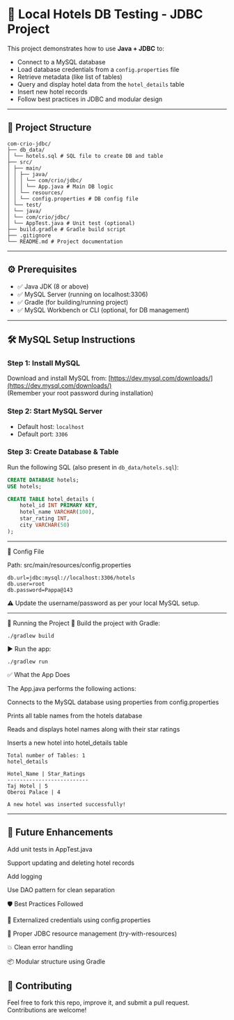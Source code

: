 # 🏨 Local Hotels DB Testing - JDBC Project

This project demonstrates how to use **Java + JDBC** to:

- Connect to a MySQL database  
- Load database credentials from a `config.properties` file  
- Retrieve metadata (like list of tables)  
- Query and display hotel data from the `hotel_details` table  
- Insert new hotel records  
- Follow best practices in JDBC and modular design  

---

## 📁 Project Structure
```
com-crio-jdbc/
├── db_data/
│ └── hotels.sql # SQL file to create DB and table
├── src/
│ ├── main/
│ │ ├── java/
│ │ │ └── com/crio/jdbc/
│ │ │ └── App.java # Main DB logic
│ │ └── resources/
│ │ └── config.properties # DB config file
│ └── test/
│ └── java/
│ └── com/crio/jdbc/
│ └── AppTest.java # Unit test (optional)
├── build.gradle # Gradle build script
├── .gitignore
└── README.md # Project documentation
```

---

## ⚙️ Prerequisites

- ✅ Java JDK (8 or above)  
- ✅ MySQL Server (running on localhost:3306)  
- ✅ Gradle (for building/running project)  
- ✅ MySQL Workbench or CLI (optional, for DB management)  

---

## 🛠️ MySQL Setup Instructions

### Step 1: Install MySQL  
Download and install MySQL from: [https://dev.mysql.com/downloads/](https://dev.mysql.com/downloads/)  
(Remember your root password during installation)

### Step 2: Start MySQL Server  
- Default host: `localhost`  
- Default port: `3306`  

### Step 3: Create Database & Table  
Run the following SQL (also present in `db_data/hotels.sql`):  

```sql
CREATE DATABASE hotels;
USE hotels;

CREATE TABLE hotel_details (
    hotel_id INT PRIMARY KEY,
    hotel_name VARCHAR(100),
    star_rating INT,
    city VARCHAR(50)
);

```
---

📂 Config File

Path: src/main/resources/config.properties
```
db.url=jdbc:mysql://localhost:3306/hotels
db.user=root
db.password=Pappa@143
```
⚠️ Update the username/password as per your local MySQL setup.

---
🚀 Running the Project
🔧 Build the project with Gradle:
```
./gradlew build
```
▶️ Run the app:
```
./gradlew run
```

✅ What the App Does

The App.java performs the following actions:

Connects to the MySQL database using properties from config.properties

Prints all table names from the hotels database

Reads and displays hotel names along with their star ratings

Inserts a new hotel into hotel_details table
```
Total number of Tables: 1
hotel_details

Hotel_Name | Star_Ratings
--------------------------
Taj Hotel | 5
Oberoi Palace | 4

A new hotel was inserted successfully!
```
---
## 🧪 Future Enhancements

Add unit tests in AppTest.java

Support updating and deleting hotel records

Add logging

Use DAO pattern for clean separation

🛡️ Best Practices Followed

🔐 Externalized credentials using config.properties

🧹 Proper JDBC resource management (try-with-resources)

💥 Clean error handling

📦 Modular structure using Gradle

🤝 Contributing
---
Feel free to fork this repo, improve it, and submit a pull request. Contributions are welcome!
